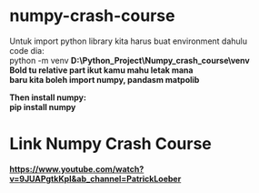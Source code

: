 # numpy-crash-course

Untuk import python library kita harus buat environment dahulu <br>
code dia: <br>
python -m venv <b>D:\Python_Project\Numpy_crash_course\venv <b><br>
Bold tu relative part ikut kamu mahu letak mana <br>
baru kita boleh import numpy, pandasm matpolib <br>

Then install numpy:<br>
pip install numpy 


# Link Numpy Crash Course
https://www.youtube.com/watch?v=9JUAPgtkKpI&ab_channel=PatrickLoeber
